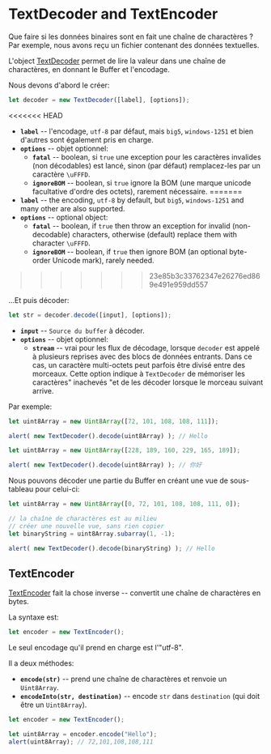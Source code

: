 # TextDecoder and TextEncoder

Que faire si les données binaires sont en fait une chaîne de charactères ? Par exemple, nous avons reçu un fichier contenant des données textuelles.

L'object [TextDecoder](https://encoding.spec.whatwg.org/#interface-textdecoder) permet de lire la valeur dans une chaîne de charactères, en donnant le Buffer et l'encodage.

Nous devons d'abord le créer:
```js
let decoder = new TextDecoder([label], [options]);
```

<<<<<<< HEAD
- **`label`** -- l'encodage, `utf-8` par défaut, mais `big5`, `windows-1251` et bien d'autres sont également pris en charge.
- **`options`** -- objet optionnel:
  - **`fatal`** -- boolean, si `true` une exception pour les caractères invalides (non décodables) est lancé, sinon (par défaut) remplacez-les par un caractère `\uFFFD`.
  - **`ignoreBOM`** -- boolean, si `true` ignore la BOM (une marque unicode facultative d'ordre des octets), rarement nécessaire.
=======
- **`label`** -- the encoding, `utf-8` by default, but `big5`, `windows-1251` and many other are also supported.
- **`options`** -- optional object:
  - **`fatal`** -- boolean, if `true` then throw an exception for invalid (non-decodable) characters, otherwise (default) replace them with character `\uFFFD`.
  - **`ignoreBOM`** -- boolean, if `true` then ignore BOM (an optional byte-order Unicode mark), rarely needed.
>>>>>>> 23e85b3c33762347e26276ed869e491e959dd557

...Et puis décoder:

```js
let str = decoder.decode([input], [options]);
```

- **`input`** -- `Source du buffer` à décoder.
- **`options`** -- objet optionnel:
  - **`stream`** -- vrai pour les flux de décodage, lorsque `decoder` est appelé à plusieurs reprises avec des blocs de données entrants. Dans ce cas, un caractère multi-octets peut parfois être divisé entre des morceaux. Cette option indique à `TextDecoder` de mémoriser les caractères" inachevés "et de les décoder lorsque le morceau suivant arrive.

Par exemple:

```js run
let uint8Array = new Uint8Array([72, 101, 108, 108, 111]);

alert( new TextDecoder().decode(uint8Array) ); // Hello
```


```js run
let uint8Array = new Uint8Array([228, 189, 160, 229, 165, 189]);

alert( new TextDecoder().decode(uint8Array) ); // 你好
```

Nous pouvons décoder une partie du Buffer en créant une vue de sous-tableau pour celui-ci:


```js run
let uint8Array = new Uint8Array([0, 72, 101, 108, 108, 111, 0]);

// la chaîne de charactères est au milieu
// créer une nouvelle vue, sans rien copier
let binaryString = uint8Array.subarray(1, -1);

alert( new TextDecoder().decode(binaryString) ); // Hello
```

## TextEncoder

[TextEncoder](https://encoding.spec.whatwg.org/#interface-textencoder) fait la chose inverse -- convertit une chaîne de charactères en bytes.

La syntaxe est:

```js
let encoder = new TextEncoder();
```

Le seul encodage qu'il prend en charge est l'"utf-8".

Il a deux méthodes:
- **`encode(str)`** -- prend une chaîne de charactères et renvoie un `Uint8Array`.
- **`encodeInto(str, destination)`** -- encode `str` dans `destination` (qui doit être un `Uint8Array`).

```js run
let encoder = new TextEncoder();

let uint8Array = encoder.encode("Hello");
alert(uint8Array); // 72,101,108,108,111
```

